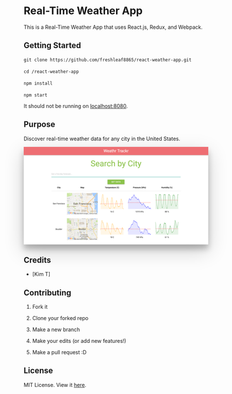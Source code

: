 # Real-Time Weather App

This is a Real-Time Weather App that uses React.js, Redux, and Webpack.

## Getting Started

```
git clone https://github.com/freshleaf8865/react-weather-app.git

cd /react-weather-app

npm install

npm start
```

It should not be running on [localhost:8080](http://localhost:8080).

## Purpose

Discover real-time weather data for any city in the United States.

<div style="box-shadow: 0 12px 15px 0 rgba(0,0,0,0.24),0 17px 50px 0 rgba(0,0,0,0.19);"><center><img src="./readme_image.png" alt="Weathr Trackr" /></center></a></div>

## Credits

* [Kim T]

## Contributing

1. Fork it

2. Clone your forked repo

3. Make a new branch

4. Make your edits (or add new features!)

5. Make a pull request :D

## License

MIT License. View it [here](LICENSE).
